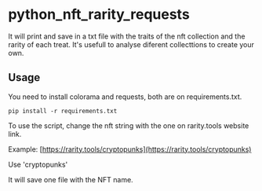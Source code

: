 # python_nft_rarity_requests
It will print and save in a txt file with the traits of the nft collection and the rarity of each treat. It's usefull to analyse diferent collecttions to create your own.


## Usage

You need to install colorama and requests, both are on requirements.txt.

`pip install -r requirements.txt`

To use the script, change the nft string with the one on rarity.tools website link.

Example:
[https://rarity.tools/cryptopunks](https://rarity.tools/cryptopunks)

Use 'cryptopunks'

It will save one file with the NFT name.